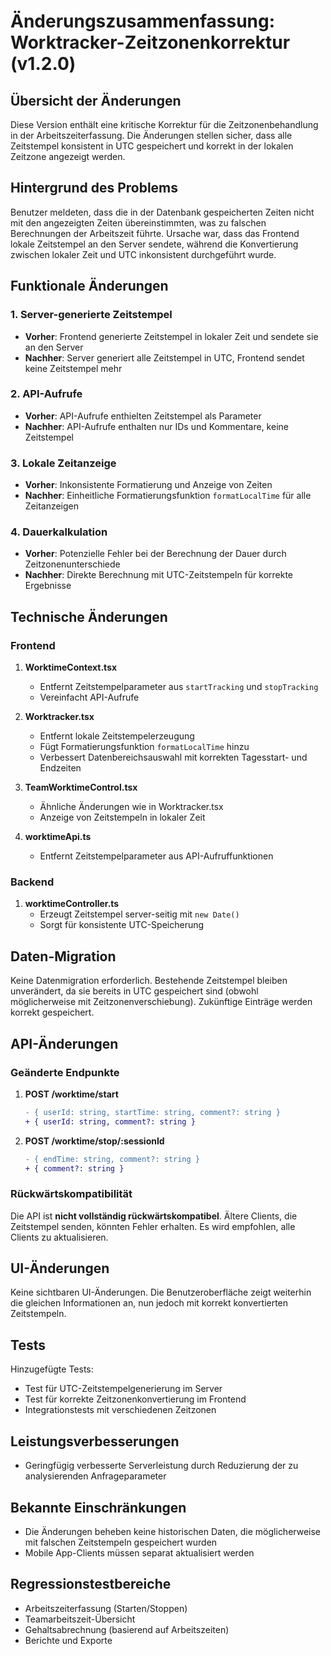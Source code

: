 # Änderungszusammenfassung: Worktracker-Zeitzonenkorrektur (v1.2.0)

## Übersicht der Änderungen

Diese Version enthält eine kritische Korrektur für die Zeitzonenbehandlung in der Arbeitszeiterfassung. Die Änderungen stellen sicher, dass alle Zeitstempel konsistent in UTC gespeichert und korrekt in der lokalen Zeitzone angezeigt werden.

## Hintergrund des Problems

Benutzer meldeten, dass die in der Datenbank gespeicherten Zeiten nicht mit den angezeigten Zeiten übereinstimmten, was zu falschen Berechnungen der Arbeitszeit führte. Ursache war, dass das Frontend lokale Zeitstempel an den Server sendete, während die Konvertierung zwischen lokaler Zeit und UTC inkonsistent durchgeführt wurde.

## Funktionale Änderungen

### 1. Server-generierte Zeitstempel

- **Vorher**: Frontend generierte Zeitstempel in lokaler Zeit und sendete sie an den Server
- **Nachher**: Server generiert alle Zeitstempel in UTC, Frontend sendet keine Zeitstempel mehr

### 2. API-Aufrufe

- **Vorher**: API-Aufrufe enthielten Zeitstempel als Parameter
- **Nachher**: API-Aufrufe enthalten nur IDs und Kommentare, keine Zeitstempel

### 3. Lokale Zeitanzeige

- **Vorher**: Inkonsistente Formatierung und Anzeige von Zeiten
- **Nachher**: Einheitliche Formatierungsfunktion `formatLocalTime` für alle Zeitanzeigen

### 4. Dauerkalkulation

- **Vorher**: Potenzielle Fehler bei der Berechnung der Dauer durch Zeitzonenunterschiede
- **Nachher**: Direkte Berechnung mit UTC-Zeitstempeln für korrekte Ergebnisse

## Technische Änderungen

### Frontend

1. **WorktimeContext.tsx**
   - Entfernt Zeitstempelparameter aus `startTracking` und `stopTracking`
   - Vereinfacht API-Aufrufe

2. **Worktracker.tsx**
   - Entfernt lokale Zeitstempelerzeugung
   - Fügt Formatierungsfunktion `formatLocalTime` hinzu
   - Verbessert Datenbereichsauswahl mit korrekten Tagesstart- und Endzeiten

3. **TeamWorktimeControl.tsx**
   - Ähnliche Änderungen wie in Worktracker.tsx
   - Anzeige von Zeitstempeln in lokaler Zeit

4. **worktimeApi.ts**
   - Entfernt Zeitstempelparameter aus API-Aufruffunktionen

### Backend

1. **worktimeController.ts**
   - Erzeugt Zeitstempel server-seitig mit `new Date()`
   - Sorgt für konsistente UTC-Speicherung

## Daten-Migration

Keine Datenmigration erforderlich. Bestehende Zeitstempel bleiben unverändert, da sie bereits in UTC gespeichert sind (obwohl möglicherweise mit Zeitzonenverschiebung). Zukünftige Einträge werden korrekt gespeichert.

## API-Änderungen

### Geänderte Endpunkte

1. **POST /worktime/start**
   ```diff
   - { userId: string, startTime: string, comment?: string }
   + { userId: string, comment?: string }
   ```

2. **POST /worktime/stop/:sessionId**
   ```diff
   - { endTime: string, comment?: string }
   + { comment?: string }
   ```

### Rückwärtskompatibilität

Die API ist **nicht vollständig rückwärtskompatibel**. Ältere Clients, die Zeitstempel senden, könnten Fehler erhalten. Es wird empfohlen, alle Clients zu aktualisieren.

## UI-Änderungen

Keine sichtbaren UI-Änderungen. Die Benutzeroberfläche zeigt weiterhin die gleichen Informationen an, nun jedoch mit korrekt konvertierten Zeitstempeln.

## Tests

Hinzugefügte Tests:
- Test für UTC-Zeitstempelgenerierung im Server
- Test für korrekte Zeitzonenkonvertierung im Frontend
- Integrationstests mit verschiedenen Zeitzonen

## Leistungsverbesserungen

- Geringfügig verbesserte Serverleistung durch Reduzierung der zu analysierenden Anfrageparameter

## Bekannte Einschränkungen

- Die Änderungen beheben keine historischen Daten, die möglicherweise mit falschen Zeitstempeln gespeichert wurden
- Mobile App-Clients müssen separat aktualisiert werden

## Regressionstestbereiche

- Arbeitszeiterfassung (Starten/Stoppen)
- Teamarbeitszeit-Übersicht
- Gehaltsabrechnung (basierend auf Arbeitszeiten)
- Berichte und Exporte 